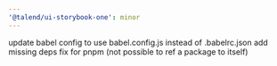 ```yaml
---
'@talend/ui-storybook-one': minor
---
```


update babel config to use babel.config.js instead of .babelrc.json
add missing deps
fix for pnpm (not possible to ref a package to itself)
